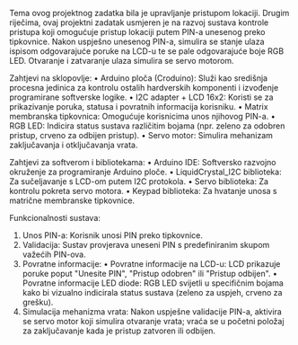 Tema ovog projektnog zadatka bila je upravljanje pristupom lokaciji. Drugim riječima, ovaj projektni zadatak usmjeren je na razvoj sustava kontrole pristupa koji omogućuje pristup lokaciji putem PIN-a unesenog preko tipkovnice. Nakon uspješno unesenog PIN-a, simulira se stanje ulaza ispisom odgovarajuće poruke na LCD-u te se pale odgovarajuće boje RGB LED. Otvaranje i zatvaranje ulaza simulira se servo motorom.

Zahtjevi na sklopovlje: 
•	Arduino ploča (Croduino): Služi kao središnja procesna jedinica za kontrolu ostalih hardverskih komponenti i izvođenje programirane softverske logike.
•	I2C adapter + LCD 16x2: Koristi se za prikazivanje poruka, statusa i povratnih informacija korisniku.
•	Matrix membranska tipkovnica: Omogućuje korisnicima unos njihovog PIN-a.
•	RGB LED: Indicira status sustava različitim bojama (npr. zeleno za odobren pristup, crveno za odbijen pristup).
•	Servo motor: Simulira mehanizam zaključavanja i otključavanja vrata.

Zahtjevi za softverom i bibliotekama: 
•	Arduino IDE: Softversko razvojno okruženje za programiranje Arduino ploče.
•	LiquidCrystal_I2C biblioteka: Za sučeljavanje s LCD-om putem I2C protokola.
•	Servo biblioteka: Za kontrolu pokreta servo motora.
•	Keypad biblioteka: Za hvatanje unosa s matrične membranske tipkovnice.

Funkcionalnosti sustava: 
1.	Unos PIN-a: Korisnik unosi PIN preko tipkovnice.
2.	Validacija: Sustav provjerava uneseni PIN s predefiniranim skupom važećih PIN-ova.
3.	Povratne informacije:
•	Povratne informacije na LCD-u: LCD prikazuje poruke poput "Unesite PIN", "Pristup odobren" ili "Pristup odbijen".
•	Povratne informacije LED diode: RGB LED svijetli u specifičnim bojama kako bi vizualno indicirala status sustava (zeleno za uspjeh, crveno za grešku).
4.	Simulacija mehanizma vrata: Nakon uspješne validacije PIN-a, aktivira se servo motor koji simulira otvaranje vrata; vraća se u početni položaj za zaključavanje kada je pristup zatvoren ili odbijen.
